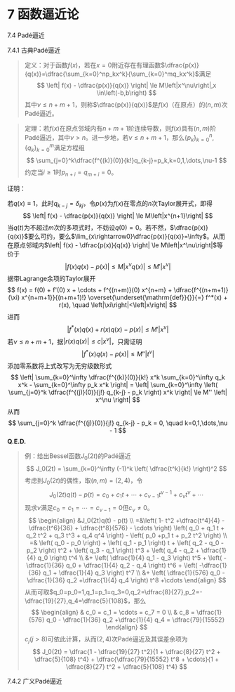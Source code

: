 # 7 函数逼近论







7.4 Padé逼近

7.4.1 古典Padé逼近

> 定义：对于函数$f(x)$，若在$x=0$附近存在有理函数$\dfrac{p(x)}{q(x)}=\dfrac{\sum_{k=0}^np_kx^k}{\sum_{k=0}^mq_kx^k}$满足
> $$
> \left| f(x) - \dfrac{p(x)}{q(x)} \right| \le M\left|x^\nu\right|,x \in\left(-b,b\right)
> $$
> 其中$\nu\le n+m+1$，则称$\dfrac{p(x)}{q(x)}$是$f(x)$（在原点）的$(n,m)$次Padé逼近。

> 定理：若$f(x)$在原点邻域内有$n+m+1$阶连续导数，则$f(x)$具有$(n,m)$阶Padé逼近，其中$\nu>n$。进一步地，若$\nu\le n+m+1$，那么$\{p_k\}_{k=0}^{n},\{q_k\}_{k=0}^{m}$满足方程组
> $$
> \sum_{j=0}^k\dfrac{f^{(k)}(0)}{k!}q_{k-j}=p_k,k=0,1,\dots,\nu-1
> $$
> 约定当$i \ge 1$时$p_{n+i}=q_{m+i}=0$。

证明：

若$q(x)\equiv 1$，此时$q_{k-j}=\delta_{kj}$，令$p(x)$为$f(x)$在零点的$n$次Taylor展开式，即得
$$
\left| f(x) - \dfrac{p(x)}{q(x)} \right| \le M\left|x^{n+1}\right|
$$
当$q(t)$为不超过$m$次的多项式时，不妨设$q(0)=0$。若不然，$\dfrac{p(x)}{q(x)}$要么可约，要么$\lim_{x\rightarrow0}\dfrac{p(x)}{q(x)}=\infty$。从而在原点邻域内$\left| f(x) - \dfrac{p(x)}{q(x)} \right| \le M\left|x^\nu\right|$​等价于
$$
\left| f(x)q(x) - p(x) \right| \le  M \left| x^\nu q(x) \right| \le M' \left| x^\nu \right|
$$
据带Lagrange余项的Taylor展开
$$
f(x) = f(0) + f'(0) x + \cdots + f^{(n+m)}(0) x^{n+m} + \dfrac{f^{(n+m+1)}(\xi) x^{n+m+1}}{(n+m+1)!} \overset{\underset{\mathrm{def}}{}}{=} f^*(x) + r(x), \quad \left|\xi\right|<\left|x\right|
$$
进而
$$
\left| f^*(x)q(x) +r(x)q(x) - p(x) \right| \le M' \left| x^\nu \right|
$$
若$\nu \le n+m+1$，据$\left| r(x)q(x) \right| \le c \left| x^\nu \right|$，只需证明
$$
\left| f^*(x) q(x) - p(x) \right| \le M'' \left| t^\nu \right|
$$
添加零系数将上式改写为无穷级数形式
$$
\left| \sum_{k=0}^\infty \dfrac{f^{(k)}(0)}{k!} x^k \sum_{k=0}^\infty q_k x^k - \sum_{k=0}^\infty p_k x^k \right| = \left| \sum_{k=0}^\infty \left( \sum_{j=0}^k \dfrac{f^{(j)}(0)}{j!} q_{k-j} - p_k \right) x^k \right| \le M'' \left| x^\nu \right|
$$
从而
$$
\sum_{j=0}^k \dfrac{f^{(j)}(0)}{j!} q_{k-j} - p_k = 0, \quad k=0,1,\dots,\nu - 1
$$
$\mathbf{Q.E.D.}$

> 例：给出Bessel函数$J_0(2t)$​​的Padé逼近
> $$
> J_0(2t) = \sum_{k=0}^\infty (-1)^k \left( \dfrac{t^k}{k!} \right)^2
> $$
> 考虑到$J_0(2t)$的偶性，取$(n,m)=(2,4)$，令
> $$
> J_0(2t)q(t) - p(t) = c_0 + c_1 t + \cdots + c_{\nu - 1} t^{\nu - 1} + c_\nu t^\nu + \cdots
> $$
> 现求$\nu$满足$c_0 = c_1 = \cdots = c_{\nu-1} = 0$但$c_\nu \neq 0$。
> $$
> \begin{align}
> &J_0(2t)q(t) - p(t) \\
> =&\left( 1- t^2 +\dfrac{t^4}{4} - \dfrac{t^6}{36} + \dfrac{t^8}{576} - \cdots \right) \left( q_0 + q_1 t + q_2 t^2 + q_3 t^3 + q_4 q^4 \right) - \left( p_0 +p_1 t + p_2 t^2 \right) \\
> =& \left( q_0 - p_0 \right) + \left( q_1 - p_1 \right) t + \left( q_2 - q_0 - p_2 \right) t^2 + \left( q_3 - q_1 \right) t^3 + \left( q_4 - q_2 + \dfrac{1}{4} q_0 \right) t^4 \\
> &+ \left( \dfrac{1}{4} q_1 - q_3 \right) t^5 + \left( -\dfrac{1}{36} q_0 + \dfrac{1}{4} q_2 - q_4 \right) t^6 + \left( -\dfrac{1}{36} q_1 + \dfrac{1}{4} q_3 \right) t^7 \\
> &+ \left( \dfrac{1}{576} q_0 -\dfrac{1}{36} q_2 +\dfrac{1}{4} q_4 \right) t^8 +\cdots
> \end{align}
> $$
> 从而可取$q_0=p_0=1,q_1=p_1=q_3=0,q_2=\dfrac{8}{27},p_2=-\dfrac{19}{27},q_4=\dfrac{5}{108}$，那么
> $$
> \begin{align}
> & c_0 = c_1 = \cdots = c_7 = 0 \\
> & c_8 = \dfrac{1}{576} q_0 - \dfrac{1}{36} q_2 +\dfrac{1}{4} q_4 = \dfrac{79}{15552}
> \end{align}
> $$
> $c_j(j>8)$可依此计算，从而$(2,4)$次Padé逼近及其误差余项为
> $$
> J_0(2t) = \dfrac{1 - \dfrac{19}{27} t^2}{1 + \dfrac{8}{27} t^2 + \dfrac{5}{108} t^4} + \dfrac{\dfrac{79}{15552} t^8 + \cdots}{1 + \dfrac{8}{27} t^2 + \dfrac{5}{108} t^4}
> $$

7.4.2 广义Padé逼近





